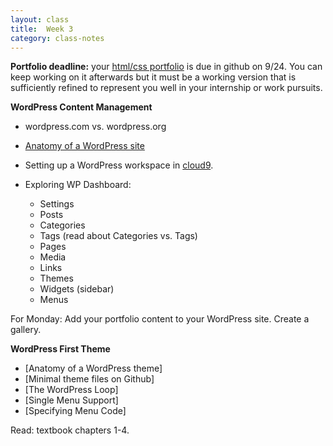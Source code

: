 ```yaml
---
layout: class
title:  Week 3
category: class-notes
---
```

**Portfolio deadline:** your [html/css portfolio]({{site.url}}{{site.baseurl}}/assignments/portfolio) is due in github on 9/24. You can keep working on it afterwards but it must be a working version that is sufficiently refined to represent you well in your internship or work pursuits.

**WordPress Content Management**

- wordpress.com vs. wordpress.org
- [Anatomy of a WordPress site](http://revitalk.com/mmp460/wordpress/2017/08/13/wp-site.html)
- Setting up a WordPress workspace in [cloud9](https://c9.io/).
- Exploring WP Dashboard:

  - Settings
  - Posts
  - Categories
  - Tags (read about Categories vs. Tags)
  - Pages
  - Media
  - Links
  - Themes
  - Widgets (sidebar)
  - Menus

For Monday: Add your portfolio content to your WordPress site. Create a gallery.

**WordPress First Theme**

- [Anatomy of a WordPress theme]
- [Minimal theme files on Github]
- [The WordPress Loop]
- [Single Menu Support]
- [Specifying Menu Code]

Read: textbook chapters 1-4.
